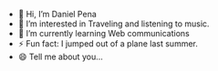 - 👋 Hi, I’m Daniel Pena
- 👀 I’m interested in Traveling and listening to music. 
- 🌱 I’m currently learning Web communications
- ⚡ Fun fact: I jumped out of a plane last summer.
- 😄 Tell me about you... 
